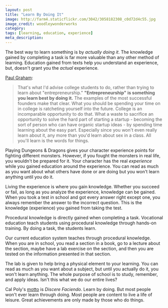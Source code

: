 ```yaml
---
layout: post
title: "Learn By Doing It"
image: http://farm4.staticflickr.com/3042/3058182308_c0d72d4c55.jpg
image_credit: woodleywonderworks
category: 
tags: [learning, education, experience]
meta_description: 
---
```


The best way to learn something is by _actually doing it_.  The knowledge gained by completing a task is far more valuable than any other method of learning. Education gained from texts help you understand an experience, but, doesn't grant you the _actual_ experience.

[Paul Graham][1]:

> That's what I'd advise college students to do, rather than trying to learn about "entrepreneurship." __"Entrepreneurship" is something you learn best by doing it.__ The examples of the most successful founders make that clear. What you should be spending your time on in college is ratcheting yourself into the future. College is an incomparable opportunity to do that. What a waste to sacrifice an opportunity to solve the hard part of starting a startup - becoming the sort of person who can have organic startup ideas - by spending time learning about the easy part. Especially since you won't even really learn about it, any more than you'd learn about sex in a class. All you'll learn is the words for things.

[1]: http://paulgraham.com/startupideas.html

Playing Dungeons & Dragons gives your character experience points for fighting different monsters. However, if you fought the monsters in real life, you wouldn't be prepared for it. Your character has the real _experience_ while you gained education around the experience. You can read as much as you want about what others have done or are doing but you won't learn anything until you do it.

Living the experience is where you gain knowledge. Whether you succeed or fail, as long as you analyze the experience, knowledge can be gained. When you took a test in school and got every answer right except one, you always remember the answer to the incorrect question. This is the knowledge (experience) you gained from taking the test.

Procedural knowledge is directly gained when completing a task. Vocational education teach students using procedural knowledge through hands-on training. By doing a task, the students learn.

Our current education system teaches through procedural knowledge. When you are in school, you read a section in a book, go to a lecture about the section, maybe have a lab exercise on the section, and then you are tested on the information presented in that section.

The lab is given to help bring a physical element to your learning. You can read as much as you want about a subject, but until you actually do it, you won't learn anything. The whole purpose of school is to study, remember, and apply ideas. Isn't this what we do our entire lives?

Cal Poly's [motto][2] is _Discere Faciendo_. Learn by doing. But most people won't ever learn through doing. Most people are content to live a life of leisure. Great achievements are only made by those who do things. 

[2]: http://www.cla.calpoly.edu/~smarx/courses/145/paper6online/JDavis.htm
